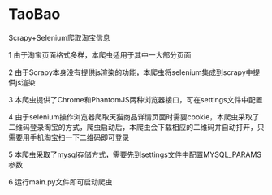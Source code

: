 # TaoBao
Scrapy+Selenium爬取淘宝信息

1 由于淘宝页面格式多样，本爬虫适用于其中一大部分页面

2 由于Scrapy本身没有提供js渲染的功能，本爬虫将selenium集成到scrapy中提供js渲染

3 本爬虫提供了Chrome和PhantomJS两种浏览器接口，可在settings文件中配置

4 由于selenium操作浏览器爬取天猫商品详情页面时需要cookie，本爬虫采取了二维码登录淘宝的方式，爬虫启动后，本爬虫会下载相应的二维码并自动打开，只需要用手机淘宝扫一下二维码即可登录

5 本爬虫采取了mysql存储方式，需要先到settings文件中配置MYSQL_PARAMS参数

6 运行main.py文件即可启动爬虫
